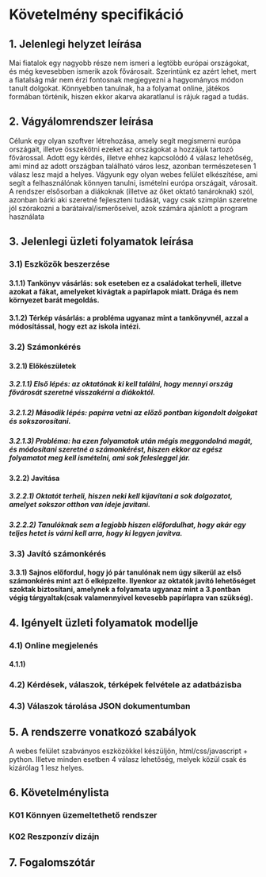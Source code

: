 # Követelmény specifikáció

## 1. Jelenlegi helyzet leírása
Mai fiatalok egy nagyobb része nem ismeri a legtöbb európai országokat, és még kevesebben ismerik azok fővárosait. Szerintünk ez azért lehet, mert a fiatalság már nem érzi fontosnak megjegyezni a hagyományos módon tanult dolgokat. Könnyebben tanulnak, ha a folyamat online, játékos formában történik, hiszen ekkor akarva akaratlanul is rájuk ragad a tudás.

## 2. Vágyálomrendszer leírása
Célunk egy olyan szoftver létrehozása, amely segít megismerni európa országait, illetve összekötni ezeket az országokat a hozzájuk tartozó fővárossal. Adott egy kérdés, illetve ehhez kapcsolódó 4 válasz lehetőség, ami mind az adott országban található város lesz, azonban természetesen 1 válasz lesz majd a helyes. Vágyunk egy olyan webes felület elkészítése, ami segít a felhasználónak könnyen tanulni, ismételni európa országait, városait. A rendszer elsősorban a diákoknak (illetve az őket oktató tanároknak) szól, azonban bárki aki szeretné fejleszteni tudását, vagy csak szimplán szeretne jól szórakozni a barátaival/ismerőseivel, azok számára ajánlott a program használata

## 3. Jelenlegi üzleti folyamatok leírása
### 3.1) Eszközök beszerzése
#### 3.1.1) Tankönyv vásárlás: sok eseteben ez a családokat terheli, illetve azokat a fákat, amelyeket kivágtak a papírlapok miatt. Drága és nem környezet barát megoldás.
#### 3.1.2) Térkép vásárlás: a probléma ugyanaz mint a tankönyvnél, azzal a módosítással, hogy ezt az iskola intézi.
### 3.2) Számonkérés
#### 3.2.1) Előkészületek
##### 3.2.1.1) Első lépés: az oktatónak ki kell találni, hogy mennyi ország fővárosát szeretné visszakérni a diákoktól.
##### 3.2.1.2) Második lépés: papírra vetni az előző pontban kigondolt dolgokat és sokszorosítani.
##### 3.2.1.3) Probléma: ha ezen folyamatok után mégis meggondolná magát, és módosítani szeretné a számonkérést, hiszen ekkor az egész folyamatot meg kell ismételni, ami sok felesleggel jár.
#### 3.2.2) Javítása
##### 3.2.2.1) Oktatót terheli, hiszen neki kell kijavítani a sok dolgozatot, amelyet sokszor otthon van ideje javítani.
##### 3.2.2.2) Tanulóknak sem a legjobb hiszen előfordulhat, hogy akár egy teljes hetet is várni kell arra, hogy ki legyen javítva.
### 3.3) Javító számonkérés
#### 3.3.1) Sajnos előfordul, hogy jó pár tanulónak nem úgy sikerül az első számonkérés mint azt ő elképzelte. Ilyenkor az oktatók javító lehetőséget szoktak biztosítani, amelynek a folyamata ugyanaz mint a 3.pontban végig tárgyaltak(csak valamennyivel kevesebb papírlapra van szükség).

## 4. Igényelt üzleti folyamatok modellje
### 4.1) Online megjelenés 
#### 4.1.1) 
### 4.2) Kérdések, válaszok, térképek felvétele az adatbázisba
### 4.3) Válaszok tárolása JSON dokumentumban

## 5. A rendszerre vonatkozó szabályok 
A webes felület szabványos eszközökkel készüljön, html/css/javascript + python. Illetve minden esetben 4 válasz lehetőség, melyek közül csak és kizárólag 1 lesz helyes.

## 6. Követelménylista
### K01 Könnyen üzemeltethető rendszer
### K02 Reszponzív dizájn 

## 7. Fogalomszótár


